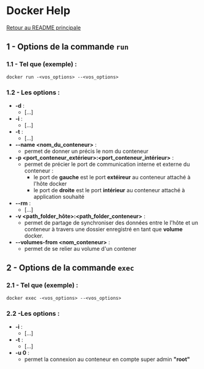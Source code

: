 # Docker Help

[Retour au README principale](../../)

## 1 - Options de la commande `run`

### 1.1 - Tel que (exemple) :

```
docker run -<vos_options> --<vos_options>
```

### 1.2 - Les options :

- **-d** :
    - [...]
- **-i** :
    - [...]
- **-t** :
    - [...]
- **--name <nom_du_conteneur>** :
   - permet de donner un précis le nom du conteneur
- **-p <port_conteneur_extérieur>:<port_conteneur_intérieur>** :
   - permet de précier le port de communication interne et externe du conteneur :
       - le port de **gauche** est le port **extéireur** au conteneur attaché à l'hôte docker
        - le port de **droite** est le port **intérieur** au conteneur attaché à application souhaité
- **--rm** :
    - [...]
- **-v <path_folder_hôte>:<path_folder_conteneur>** :
    - permet de partage de synchroniser des données entre le l'hôte et un conteneur à travers une dossier enregistré en tant que **volume** docker.
- **--volumes-from <nom_conteneur>** :
    - permet de se relier au volume d'un contener

## 2 - Options de la commande `exec`

### 2.1 - Tel que (exemple) :

```
docker exec -<vos_options> --<vos_options>
```

### 2.2  -Les options :

- **-i** :
    - [...]
- **-t** :
    - [...]
- **-u 0** :
    - permet la connexion au conteneur en compte super admin **"root"**